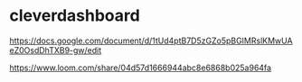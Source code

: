 # cleverdashboard

https://docs.google.com/document/d/1tUd4ptB7D5zGZo5pBGIMRslKMwUAeZ0OsdDhTXB9-gw/edit

https://www.loom.com/share/04d57d1666944abc8e6868b025a964fa

